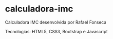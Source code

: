 # calculadora-imc
 
Calculadora IMC desenvolvida por Rafael Fonseca

Tecnologias: HTML5, CSS3, Bootstrap e Javascript